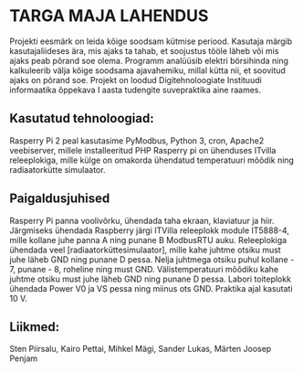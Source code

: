 # TARGA MAJA LAHENDUS

Projekti eesmärk on leida kõige soodsam kütmise periood. Kasutaja märgib kasutajaliideses ära, mis ajaks ta tahab, et soojustus tööle läheb või mis ajaks peab põrand soe olema. Programm analüüsib elektri börsihinda ning kalkuleerib välja kõige soodsama ajavahemiku, millal kütta nii, et soovitud ajaks on põrand soe.
Projekt on loodud Digitehnoloogiate Instituudi informaatika õppekava I aasta tudengite suvepraktika aine raames.

## Kasutatud tehnoloogiad:
Rasperry Pi 2 peal kasutasime PyModbus, Python 3, cron, Apache2 veebiserver, millele installeeritud PHP
Rasperry pi on ühenduses ITvilla releeplokiga, mille külge on omakorda ühendatud temperatuuri mõõdik ning radiaatorkütte simulaator.

## Paigaldusjuhised
Rasperry Pi panna voolivõrku, ühendada taha ekraan, klaviatuur ja hiir. Järgmiseks ühendada Raspberry järgi ITVilla releeplokk module IT5888-4, mille kollane juhe panna A ning punane B ModbusRTU auku. Releeplokiga ühendada veel [radiaatorküttesimulaator], mille kahe juhtme otsiku must juhe läheb GND ning punane D pessa. Nelja juhtmega otsiku puhul kollane - 7, punane - 8, roheline ning must GND. Välistemperatuuri mõõdiku kahe juhtme otsiku must juhe läheb GND ning punane D pessa. Labori toiteplokk ühendada Power V0 ja VS pessa ning miinus ots GND. Praktika ajal kasutati 10 V.

## Liikmed:
Sten Piirsalu,
Kairo Pettai,
Mihkel Mägi,
Sander Lukas,
Märten Joosep Penjam

